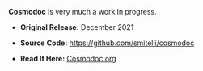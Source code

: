 **Cosmodoc** is very much a work in progress.

* **Original Release:** December 2021

* **Source Code:** <https://github.com/smitelli/cosmodoc>

* **Read It Here:** [Cosmodoc.org](https://cosmodoc.org/)
